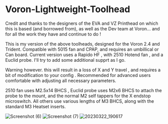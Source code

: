 # Voron-Lightweight-Toolhead

Credit and thanks to the designers of the EVA and VZ Printhead on which this is based (and borrowed from), as well as the Dev team at Voron... and for all the work they have and continue to do !

This is my version of the above toolheads, designed for the Voron 2.4 and Trident. Compatible with 5015 fan and CPAP, and requires an umbillical or Can board.
Current version uses a Rapido HF , with 2510 Hotend fan , and a Euclid probe. I'll try to add some additional supprt as I go.


Warning however. this will result in a loss of X and Y travel , and requires a bit of modification to your config . Recommended for advanced users comfortable with 
adjusting all necessary parameters.

2510 fan uses M2.5x14 BHCS , Euclid probe uses M2x6 BHCS to attach the probe to the mount, and the normal M2 self tappers for the X endstop microswitch. All others use various lengths of M3 BHCS, along with the standard M3 Heatset inserts.

![Screenshot (6)](https://user-images.githubusercontent.com/96708355/227244454-5973961e-bf63-4cbc-8603-03b4a74a69be.png)
![Screenshot (7)](https://user-images.githubusercontent.com/96708355/227244540-5d5a13b7-6304-4f54-87c4-6608056a3b0c.png)
![20230322_190617](https://user-images.githubusercontent.com/96708355/227244773-09eeff51-79e5-4cd4-a044-7a56c8e991ba.jpg)
